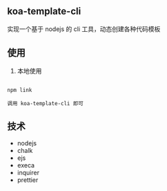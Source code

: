 ## koa-template-cli

实现一个基于 nodejs 的 cli 工具，动态创建各种代码模板

## 使用

1. 本地使用
```shell

npm link

调用 koa-template-cli 即可

```

## 技术
- nodejs
- chalk
- ejs
- execa
- inquirer
- prettier
